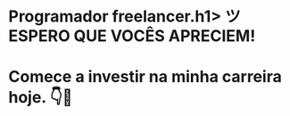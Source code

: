 <h1>Programador freelancer.h1>
ツ ESPERO QUE VOCÊS APRECIEM!



<h1>Comece a investir na minha carreira hoje. 👇🚀
</h1>



